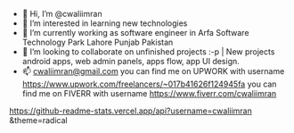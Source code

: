 - 👋 Hi, I’m @cwaliimran
- 👀 I’m interested in learning new technologies
- 🌱 I’m currently working as software engineer in Arfa Software Technology Park Lahore Punjab Pakistan
- 💞️ I’m looking to collaborate on unfinished projects :-p | New projects android apps, web admin panels, apps flow, app UI design.
- 📫 cwaliimran@gmail.com
you can find me on UPWORK with username https://www.upwork.com/freelancers/~017b41626f124945fa
you can find me on FIVERR with username https://www.fiverr.com/cwaliimran


<!---
cwaliimran/cwaliimran is a ✨ special ✨ repository because its `README.md` (this file) appears on your GitHub profile.
You can click the Preview link to take a look at your changes.
--->
https://github-readme-stats.vercel.app/api?username=cwaliimran &theme=radical
